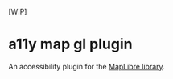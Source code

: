 [WIP]

# a11y map gl plugin
An accessibility plugin for the [MapLibre library](https://maplibre.org/).

